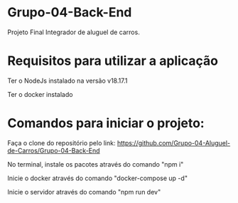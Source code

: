 # Grupo-04-Back-End
Projeto Final Integrador de aluguel de carros.


# Requisitos para utilizar a aplicação
Ter o NodeJs instalado na versão v18.17.1

Ter o docker instalado

# Comandos para iniciar o projeto:

Faça o clone do repositório pelo link: https://github.com/Grupo-04-Aluguel-de-Carros/Grupo-04-Back-End

No terminal, instale os pacotes através do comando "npm i"

Inicie o docker através do comando "docker-compose up -d"

Inicie o servidor através do comando "npm run dev"
